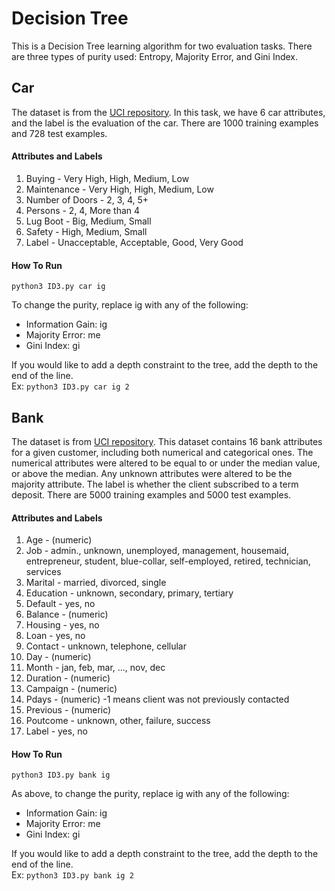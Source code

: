 # Decision Tree
This is a Decision Tree learning algorithm for two evaluation tasks. There are three types of purity used: Entropy, Majority Error, and Gini Index.
## Car
The dataset is from the [UCI repository](https://archive.ics.uci.edu/ml/datasets/car+evaluation). In this task, we have 6 car attributes, and the label is the evaluation of the car. There are 1000 training examples and 728 test examples.
#### Attributes and Labels
1. Buying - Very High, High, Medium, Low
2. Maintenance - Very High, High, Medium, Low
3. Number of Doors - 2, 3, 4, 5+
4. Persons - 2, 4, More than 4
5. Lug Boot - Big, Medium, Small
6. Safety - High, Medium, Small
7. Label - Unacceptable, Acceptable, Good, Very Good
#### How To Run
```
python3 ID3.py car ig
```
To change the purity, replace ig with any of the following:
- Information Gain: ig
- Majority Error: me
- Gini Index: gi  

If you would like to add a depth constraint to the tree, add the depth to the end of the line.  
Ex: `python3 ID3.py car ig 2`


## Bank
The dataset is from [UCI repository](https://archive.ics.uci.edu/ml/datasets/Bank+Marketing). This dataset contains 16 bank attributes for a given customer, including both numerical and categorical ones. The numerical attributes were altered to be equal to or under the median value, or above the median. Any unknown attributes were altered to be the majority attribute. The label is whether the client subscribed to a term deposit. There are 5000 training examples and 5000 test examples.
#### Attributes and Labels
1. Age - (numeric)
2. Job - admin., unknown, unemployed, management, housemaid, entrepreneur, student, blue-collar, self-employed, retired, technician, services
3. Marital - married, divorced, single
4. Education - unknown, secondary, primary, tertiary
5. Default - yes, no
6. Balance - (numeric)
7. Housing - yes, no
8. Loan - yes, no
9. Contact - unknown, telephone, cellular
10. Day - (numeric)
11. Month - jan, feb, mar, ..., nov, dec
12. Duration - (numeric)
13. Campaign - (numeric)
14. Pdays - (numeric) -1 means client was not previously contacted
15. Previous - (numeric)
16. Poutcome - unknown, other, failure, success
17. Label - yes, no
#### How To Run
```
python3 ID3.py bank ig
```
As above, to change the purity, replace ig with any of the following:
- Information Gain: ig
- Majority Error: me
- Gini Index: gi  

If you would like to add a depth constraint to the tree, add the depth to the end of the line.  
Ex: `python3 ID3.py bank ig 2`
